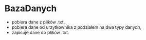 # BazaDanych

- pobiera dane z plików .txt,
- pobiera dane od urzytkownika z podziałem na dwa typy danych,
- zapisuje dane do plików .txt.

